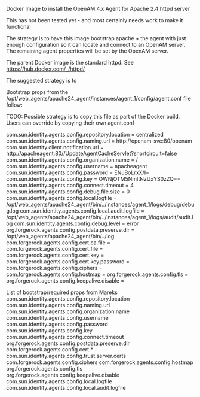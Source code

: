 

Docker Image to install the OpenAM 4.x Agent for Apache 2.4 httpd server

This has not been tested yet - and most certainly needs work to make it functional

The strategy is to have this image bootstrap apache + the agent with just enough configuration so  it can locate and connect to an OpenAM server. The remaining agent properties will be set by the OpenAM server. 

The parent Docker image is the standard httpd. See https://hub.docker.com/_/httpd/ 

The suggested strategy is to 



Bootstrap props from the /opt/web_agents/apache24_agent/instances/agent_1/config/agent.conf file follow:

TODO: Possible strategy is to copy this file as part of the Docker build. Users can override by copying their own agent.conf

com.sun.identity.agents.config.repository.location = centralized
com.sun.identity.agents.config.naming.url = http://openam-svc:80/openam
com.sun.identity.client.notification.url = http://apacheagent:80//UpdateAgentCacheServlet?shortcircuit=false
com.sun.identity.agents.config.organization.name = /
com.sun.identity.agents.config.username = apacheagent
com.sun.identity.agents.config.password = ENuBoLrxX/I=
com.sun.identity.agents.config.key = OWNjOTM5NmItNzUxYS0zZQ==
com.sun.identity.agents.config.connect.timeout = 4
com.sun.identity.agents.config.debug.file.size = 0
com.sun.identity.agents.config.local.logfile = /opt/web_agents/apache24_agent/bin/../instances/agent_1/logs/debug/debug.log
com.sun.identity.agents.config.local.audit.logfile = /opt/web_agents/apache24_agent/bin/../instances/agent_1/logs/audit/audit.log
com.sun.identity.agents.config.debug.level = error
org.forgerock.agents.config.postdata.preserve.dir = /opt/web_agents/apache24_agent/bin/../log
com.forgerock.agents.config.cert.ca.file = 
com.forgerock.agents.config.cert.file = 
com.forgerock.agents.config.cert.key = 
com.forgerock.agents.config.cert.key.password = 
com.forgerock.agents.config.ciphers = 
com.forgerock.agents.config.hostmap = 
org.forgerock.agents.config.tls = 
org.forgerock.agents.config.keepalive.disable = 


List of bootstrap/required  props from Mareks
com.sun.identity.agents.config.repository.location
com.sun.identity.agents.config.naming.url
com.sun.identity.agents.config.organization.name
com.sun.identity.agents.config.username
com.sun.identity.agents.config.password 
com.sun.identity.agents.config.key
com.sun.identity.agents.config.connect.timeout
org.forgerock.agents.config.postdata.preserve.dir
com.forgerock.agents.config.cert.*
com.sun.identity.agents.config.trust.server.certs
com.forgerock.agents.config.ciphers
com.forgerock.agents.config.hostmap
org.forgerock.agents.config.tls
org.forgerock.agents.config.keepalive.disable
com.sun.identity.agents.config.local.logfile
com.sun.identity.agents.config.local.audit.logfile

